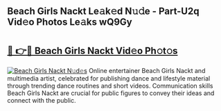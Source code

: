 ## Beach Girls Nackt Le𝚊k𝚎d N𝚞𝚍e - Part-U2q Vid𝚎o Photos Le𝚊ks wQ9Gy

# <h2><a href="http://fb4irp9.evod.top/?m=Beach+Girls+Nackt">🔗 👉🔴 Beach Girls Nackt Vid𝚎o Ph𝚘t𝚘s</a></h2>

[![Beach Girls Nackt N𝚞d𝚎s](https://i.imgur.com/8V9OHl7.gif)](http://fb4irp9.evod.top/?m=Beach+Girls+Nackt)
Online entertainer Beach Girls Nackt and multimedia artist, celebrated for publishing dance and lifestyle material through trending dance routines and short videos. Communication skills Beach Girls Nackt are crucial for public figures to convey their ideas and connect with the public. 
